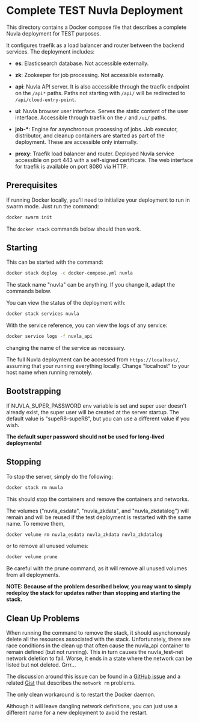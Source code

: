 Complete TEST Nuvla Deployment
==============================

This directory contains a Docker compose file that describes a complete
Nuvla deployment for TEST purposes.

It configures traefik as a load balancer and router between the
backend services.  The deployment includes:

 - **es**: Elasticsearch database. Not accessible externally.
 
 - **zk**: Zookeeper for job processing. Not accessible externally.
 
 - **api**: Nuvla API server. It is also accessible through the
   traefik endpoint on the `/api*` paths. Paths not starting with
   `/api/` will be redirected to `/api/cloud-entry-point`.
   
 - **ui**: Nuvla browser user interface. Serves the static content of
   the user interface. Accessible through traefik on the `/` and
   `/ui/` paths.
   
 - **job-\***: Engine for asynchronous processing of jobs. Job
   executor, distributor, and cleanup containers are started as part
   of the deployment.  These are accessible only internally.
   
 - **proxy**: Traefik load balancer and router. Deployed Nuvla service
   accessible on port 443 with a self-signed certificate. The web
   interface for traefik is available on port 8080 via HTTP.

Prerequisites
-------------

If running Docker locally, you'll need to initialize your deployment
to run in swarm mode. Just run the command:

```sh
docker swarm init
```

The `docker stack` commands below should then work.

Starting
--------

This can be started with the command:

```sh
docker stack deploy -c docker-compose.yml nuvla
```

The stack name "nuvla" can be anything.  If you change it, adapt the
commands below.

You can view the status of the deployment with:

```sh
docker stack services nuvla
```

With the service reference, you can view the logs of any service:

```sh
docker service logs -f nuvla_api
```

changing the name of the service as necessary.

The full Nuvla deployment can be accessed from `https://localhost/`,
assuming that your running everything locally.  Change "localhost" to
your host name when running remotely.

Bootstrapping
-------------

If NUVLA_SUPER_PASSWORD env variable is set and super user doesn't
already exist, the super user will be created at the server
startup. The default value is "supeR8-supeR8", but you can use a
different value if you wish.

**The default super password should not be used for long-lived
deployments!**

Stopping
--------

To stop the server, simply do the following:

```sh
docker stack rm nuvla
```

This should stop the containers and remove the containers and
networks.

The volumes ("nuvla_esdata", "nuvla_zkdata", and "nuvla_zkdatalog")
will remain and will be reused if the test deployment is restarted
with the same name. To remove them,

```sh
docker volume rm nuvla_esdata nuvla_zkdata nuvla_zkdatalog
```

or to remove all unused volumes:

```sh
docker volume prune
```

Be careful with the prune command, as it will remove all unused
volumes from all deployments.

**NOTE: Because of the problem described below, you may want to simply
redeploy the stack for updates rather than stopping and starting the
stack.**

Clean Up Problems
-----------------

When running the command to remove the stack, it should asynchonously
delete all the resources associated with the stack. Unfortunately,
there are race conditions in the clean up that often cause the
nuvla_api container to remain defined (but not running).  This in turn
causes the nuvla_test-net network deletion to fail. Worse, it ends in
a state where the network can be listed but not deleted. Grrr...

The discussion around this issue can be found in a [GitHub
issue](https://github.com/moby/moby/issues/32620) and a related
[Gist](https://gist.github.com/dperny/86bb33f195e4a3c27bbc497372652994)
that describes the `network rm` problems.

The only clean workaround is to restart the Docker daemon.

Although it will leave dangling network definitions, you can just use
a different name for a new deployment to avoid the restart.
